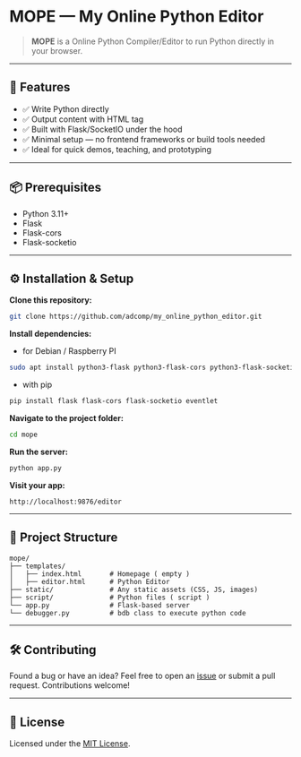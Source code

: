 # MOPE — My Online Python Editor

> **MOPE** is a Online Python Compiler/Editor to run Python directly in your browser.

---

## 🚀 Features

* ✅ Write Python directly
* ✅ Output content with HTML tag
* ✅ Built with Flask/SocketIO under the hood
* ✅ Minimal setup — no frontend frameworks or build tools needed
* ✅ Ideal for quick demos, teaching, and prototyping

---

## 📦 Prerequisites

* Python 3.11+
* Flask
* Flask-cors
* Flask-socketio

---

## ⚙️ Installation & Setup

**Clone this repository:**

   ```bash
   git clone https://github.com/adcomp/my_online_python_editor.git
   ```

**Install dependencies:**

   * for Debian / Raspberry PI

   ```bash
   sudo apt install python3-flask python3-flask-cors python3-flask-socketio python3-eventlet
   ```
   
   * with pip

   ```bash
   pip install flask flask-cors flask-socketio eventlet
   ```

**Navigate to the project folder:**

   ```bash
   cd mope
   ```


**Run the server:**

   ```bash
   python app.py
   ```

**Visit your app:**

   ```
   http://localhost:9876/editor
   ```

---

## 📁 Project Structure

```
mope/
├── templates/
│   ├── index.html       # Homepage ( empty )
│   ├── editor.html      # Python Editor
├── static/              # Any static assets (CSS, JS, images)
├── script/              # Python files ( script )
└── app.py               # Flask-based server
└── debugger.py          # bdb class to execute python code
```

---

## 🛠️ Contributing

Found a bug or have an idea?
Feel free to open an [issue](https://github.com/adcomp/my_online_python_editor/issues) or submit a pull request. Contributions welcome!

---

## 📄 License

Licensed under the [MIT License](LICENSE).


